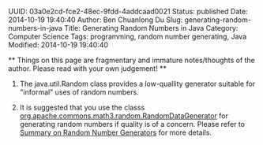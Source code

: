 UUID: 03a0e2cd-fce2-48ec-9fdd-4addcaad0021
Status: published
Date: 2014-10-19 19:40:40
Author: Ben Chuanlong Du
Slug: generating-random-numbers-in-java
Title: Generating Random Numbers in Java
Category: Computer Science
Tags: programming, random number generating, Java
Modified: 2014-10-19 19:40:40

**
Things on this page are
fragmentary and immature notes/thoughts of the author.
Please read with your own judgement!
**

1. The java.util.Random class provides a low-quallity generator 
suitable for "informal" uses of random numbers.

2. It is suggested that you use the classs 
  [org.apache.commons.math3.random.RandomDataGenerator](http://commons.apache.org/proper/commons-math/javadocs/api-3.6/org/apache/commons/math3/random/RandomDataGenerator.html)
  for generating random numbers if quality is of a concern. 
  Please refer to 
  [Summary on Random Number Generators](http://www.legendu.net/en/blog/summary-random-number-generators/)
  for more details.